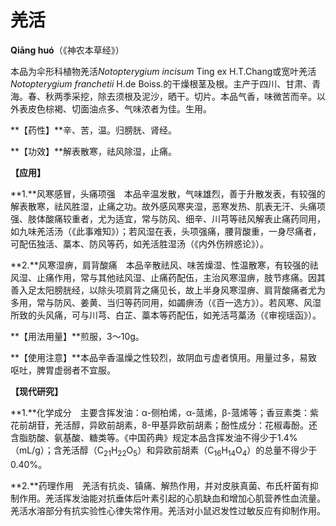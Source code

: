 # 羌活

**Qiāng huó**（《神农本草经》）

本品为伞形科植物羌活*Notopterygium  incisum* Ting  ex H.T.Chang或宽叶羌活*Notopterygium  franchetii*  H.de Boiss.的干燥根茎及根。主产于四川、甘肃、青海。春、秋两季采挖，除去须根及泥沙，晒干。切片。本品气香，味微苦而辛。以外表皮色棕褐、切面油点多、气味浓者为佳。生用。

**【药性】**辛、苦，温。归膀胱、肾经。

**【功效】**解表散寒，祛风除湿，止痛。

**【应用】**

**1.**风寒感冒，头痛项强　本品辛温发散，气味雄烈，善于升散发表，有较强的解表散寒，祛风胜湿，止痛之功。故外感风寒夹湿，恶寒发热、肌表无汗、头痛项强、肢体酸痛较重者，尤为适宜，常与防风、细辛、川芎等祛风解表止痛药同用，如九味羌活汤（《此事难知》）；若风湿在表，头项强痛，腰背酸重，一身尽痛者，可配伍独活、藁本、防风等药，如羌活胜湿汤（《内外伤辨惑论》）。

**2.**风寒湿痹，肩背酸痛　本品辛散祛风、味苦燥湿、性温散寒，有较强的祛风湿、止痛作用，常与其他祛风湿、止痛药配伍，主治风寒湿痹，肢节疼痛。因其善入足太阳膀胱经，以除头项肩背之痛见长，故上半身风寒湿痹、肩背酸痛者尤为多用，常与防风、姜黄、当归等药同用，如蠲痹汤（《百一选方》）。若风寒、风湿所致的头风痛，可与川芎、白芷、藁本等药配伍，如羌活芎藁汤（《审视瑶函》）。

**【用法用量】**煎服，3～10g。

**【使用注意】**本品辛香温燥之性较烈，故阴血亏虚者慎用。用量过多，易致呕吐，脾胃虚弱者不宜服。

**【现代研究】**

**1.**化学成分　主要含挥发油：α-侧柏烯，α-蒎烯，β-蒎烯等；香豆素类：紫花前胡苷，羌活醇，异欧前胡素，8-甲基异欧前胡素；酚性成分：花椒毒酚。还含脂肪酸、氨基酸、糖类等。《中国药典》规定本品含挥发油不得少于1.4%（mL/g）；含羌活醇（C<sub>21</sub>H<sub>22</sub>O<sub>5</sub>）和异欧前胡素（C<sub>16</sub>H<sub>14</sub>O<sub>4</sub>）的总量不得少于0.40%。

**2.**药理作用　羌活有抗炎、镇痛、解热作用，并对皮肤真菌、布氏杆菌有抑制作用。羌活挥发油能对抗垂体后叶素引起的心肌缺血和增加心肌营养性血流量。羌活水溶部分有抗实验性心律失常作用。羌活对小鼠迟发性过敏反应有抑制作用。